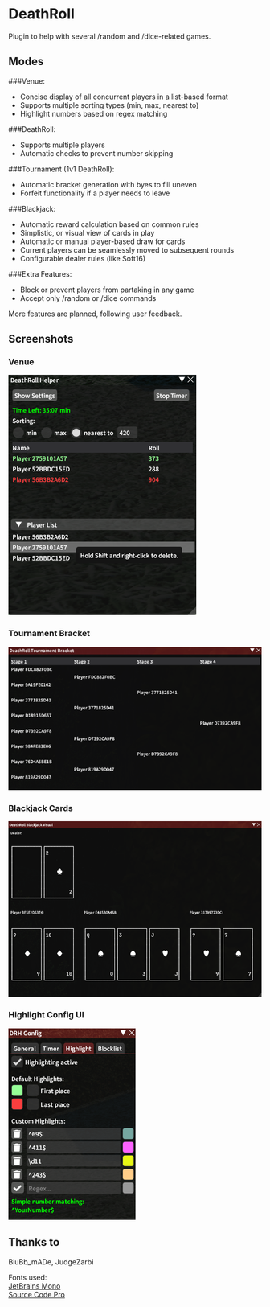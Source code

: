 # DeathRoll

Plugin to help with several /random and /dice-related games.

## Modes
###Venue:
+ Concise display of all concurrent players in a list-based format
+ Supports multiple sorting types (min, max, nearest to)
+ Highlight numbers based on regex matching

###DeathRoll:
+ Supports multiple players
+ Automatic checks to prevent number skipping

###Tournament (1v1 DeathRoll):
+ Automatic bracket generation with byes to fill uneven
+ Forfeit functionality if a player needs to leave

###Blackjack:
+ Automatic reward calculation based on common rules
+ Simplistic, or visual view of cards in play
+ Automatic or manual player-based draw for cards
+ Current players can be seamlessly moved to subsequent rounds
+ Configurable dealer rules (like Soft16)

###Extra Features:
+ Block or prevent players from partaking in any game
+ Accept only /random or /dice commands

More features are planned, following user feedback.

## Screenshots

### Venue
![](pics/RollTable.png)

### Tournament Bracket
![](pics/Tournament.png)

### Blackjack Cards
![](pics/Blackjack.png)

### Highlight Config UI
![](pics/Highlighting.png)

## Thanks to
BluBb_mADe, JudgeZarbi

Fonts used:  
[JetBrains Mono](https://github.com/JetBrains/JetBrainsMono)  
[Source Code Pro](https://github.com/adobe-fonts/source-code-pro)
